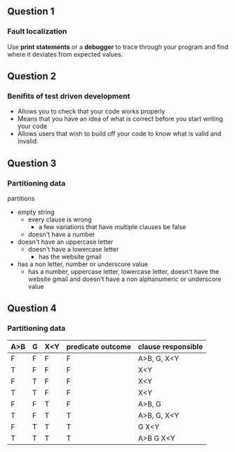 ## Question 1
### Fault localization
Use **print statements** or a **debugger** to trace through your program and find where it deviates from expected values. 

## Question 2
### Benifits of test driven development
- Allows you to check that your code works properly
- Means that you have an idea of what is correct before you start writing your code
- Allows users that wish to build off your code to know what is valid and invalid. 

## Question 3
### Partitioning data
partitions
- empty string
  - every clause is wrong
    - a few variations that have multiple clauses be false
  - doesn't have a number
- doesn't have an uppercase letter
  - doesn't have a lowercase letter 
    - has the website gmail
- has a non letter, number or underscore value
  - has a number, uppercase letter, lowercase letter, doesn't have the website gmail and doesn't have a non alphanumeric or underscore value 

## Question 4
### Partitioning data

| A>B | G | X<Y | predicate outcome | clause responsible |
| --- |---| --- |        ---        |        ---         |
| F   | F |  F  |     F             |  A>B,   G,   X<Y   |
| T   | F |  F  |     F             |     X<Y            |
| F   | T |  F  |     F             |      X<Y           |
| T   | T |  F  |     F             |    X<Y             |
| F   | F |  T  |     F             |    A>B,    G       |
| T   | F |  T  |     T             |    A>B,   G,   X<Y |
| F   | T |  T  |     T             |    G   X<Y         |
| T   | T |  T  |     T             |   A>B   G   X<Y    |
